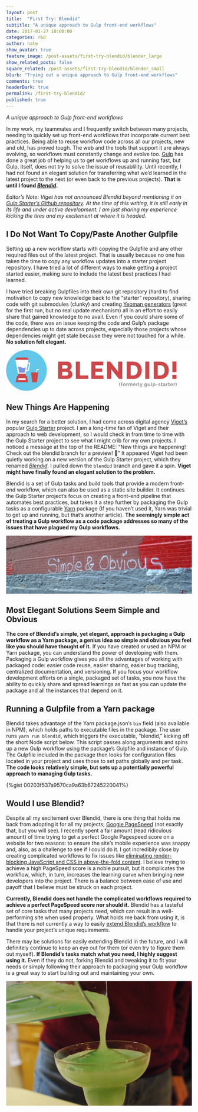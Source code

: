 ```yaml
---
layout: post
title:  "First Try: Blendid"
subtitle: "A unique approach to Gulp front-end workflows"
date: 2017-01-27 10:00:00
categories: r&d
author: nate
show_avatar: true
feature_image: /post-assets/first-try-blendid/blender_large
show_related_posts: false
square_related: /post-assets/first-try-blendid/blender_small
blurb: "Trying out a unique approach to Gulp front-end workflows"
comments: true
headerDark: true
permalink: /first-try-blendid/
published: true
---
```


_A unique approach to Gulp front-end workflows_

In my work, my teammates and I frequently switch between many projects, needing to quickly  set up front-end workflows that incorporate current best practices. Being able to reuse workflow code across all our projects, new and old, has proved tough. The web and the tools that support it are always evolving, so workflows must constantly change and evolve too. [Gulp](http://gulpjs.com/) has done a great job of helping us to get workflows up and running fast, but Gulp, itself, does not try to solve the issue of reusablility. Until recently, I had not found an elegant solution for transferring what we&rsquo;d learned in the latest project to the next (or even back to the previous projects). **That is until I found [_Blendid_](https://github.com/vigetlabs/gulp-starter/tree/blendid).**

_Editor&rsquo;s Note: Viget has not announced Blendid beyond mentioning it on [Gulp Starter&rsquo;s Github repository](https://github.com/vigetlabs/gulp-starter). At the time of this writing, it is still early in its life and under active development. I am just sharing my experience kicking the tires and my excitement at where it is headed._

## I Do Not Want To Copy/Paste Another Gulpfile
Setting up a new workflow starts with copying the Gulpfile and any other required files out of the latest project. That is usually because no one has taken the time to copy any workflow updates into a starter project repository. I have tried a lot of different ways to make getting a project started easier, making sure to include the latest best practices I had learned.

I have tried breaking Gulpfiles into their own git repository (hard to find motivation to copy new knowledge back to the &ldquo;starter&rdquo; repository), sharing code with git submodules (clunky) and creating [Yeoman generators](http://yeoman.io/) (great for the first run, but no real update mechanism) all in an effort to easily share that gained knowledge to no avail. Even if you could share some of the code, there was an issue keeping the code and Gulp&rsquo;s package dependencies up to date across projects, especially those projects whose dependencies might get stale because they were not touched for a while. **No solution felt elegant.**

<img title="Blendid logo" src="/img/post-assets/first-try-blendid/blendid-logo.png" alt="Blendid logo">

## New Things Are Happening

In my search for a better solution, I had come across digital agency [Viget&rsquo;s](https://viget.com) popular [Gulp Starter](https://github.com/vigetlabs/gulp-starter) project. I am a long-time fan of Viget and their approach to web development, so I would check in from time to time with the Gulp Starter project to see what I might crib for my own projects. I noticed a message at the top of the README: &ldquo;New things are happening! Check out the blendid branch for a preview! 🎁&rdquo; It appeared Viget had been quietly working on a new version of the Gulp Starter project, which they renamed [_Blendid_](https://github.com/vigetlabs/gulp-starter/tree/blendid). I pulled down the `blendid` branch and gave it a spin. **Viget might have finally found an elegant solution to the problem.**

Blendid is a set of Gulp tasks and build tools that provide a modern front-end workflow, which can also be used as a static site builder. It continues the Gulp Starter project&rsquo;s focus on creating a front-end pipeline that automates best practices, but takes it a step further by packaging the Gulp tasks as a configurable [Yarn](https://yarnpkg.com) package (If you haven&rsquo;t used it, Yarn was trivial to get up and running, but that&rsquo;s another article). **The seemingly simple act of treating a Gulp workflow as a code package addresses so many of the issues that have plagued my Gulp workflows.**

<img class="post-img-full" title="Words simple and obvious spraypainted on wall" src="/img/post-assets/first-try-blendid/simple-obvious.jpg" alt="Words simple and obvious spraypainted on wall">

## Most Elegant Solutions Seem Simple and Obvious

**The core of Blendid&rsquo;s simple, yet elegant, approach is packaging a Gulp workflow as a Yarn package, a genius idea so simple and obvious you feel like you should have thought of it.** If you have created or used an NPM or Yarn package, you can understand the power of developing with them. Packaging a Gulp workflow gives you all the advantages of working with packaged code: easier code reuse, easier sharing, easier bug tracking, centralized documentation, and versioning. If you focus your workflow development efforts on a single, packaged set of tasks, you now have the ability to quickly share and spread learnings as fast as you can update the package and all the instances that depend on it.

## Running a Gulpfile from a Yarn package

Blendid takes advantage of the Yarn package.json&rsquo;s `bin` field (also available in NPM), which holds paths to executable files in the package. The user runs `yarn run blendid`, which triggers the executable, “blendid,” kicking off the short Node script below. This script passes along arguments and spins up a new Gulp workflow using the package&rsquo;s Gulpfile and instance of Gulp. The Gulpfile included in the package then looks for configuration files located in your project and uses those to set paths globally and per task. **The code looks relatively simple, but sets up a potentially powerful approach to managing Gulp tasks.**

{%gist 00203f537a9570ca9a63b67245220041%}

## Would I use Blendid?

Despite all my excitement over Blendid, there is one thing that holds me back from adopting it for all my projects; [Google PageSpeed](https://developers.google.com/speed/pagespeed/) (not exactly that, but you will see). I recently spent a fair amount (read ridiculous amount) of time trying to get a perfect Google Pagespeed score on a website for two reasons: to ensure the site&rsquo;s mobile experience was snappy and, also, as a challenge to see if I could do it. I got incredibily close by creating complicated workflows to fix issues like [eliminating render-blocking JavaScript and CSS in above-the-fold content](https://developers.google.com/speed/docs/insights/BlockingJS). I believe trying to achieve a high PageSpeed score is a noble pursuit, but it complicates the workflow, which, in turn, increases the learning curve when bringing new developers into the project. There is a balance between ease of use and payoff that I believe must be struck on each project.

**Currently, Blendid does not handle the complicated workflows required to achieve a perfect PageSpeed score nor should it.** Blendid has a tasteful set of core tasks that many projects need, which can result in a well-performing site when used properly. What holds me back from using it, is that there is not currently a way to easily [extend Blendid&rsquo;s workflow](https://github.com/vigetlabs/gulp-starter/tree/blendid#can-i-customize-and-add-gulp-tasks) to handle your project&rsquo;s unique requirements.

There may be solutions for easily extending Blendid in the future, and I will definitely continue to keep an eye out for them (or even try to figure them out myself). **If Blendid&rsquo;s tasks match what you need, I highly suggest using it.** Even if they do not, forking Blendid and tweaking it to fit your needs or simply following their approach to packaging your Gulp workflow is a great way to start building out and maintaining your own.

<img class="post-img-full" title="Blender pouring magaritas" src="/img/post-assets/first-try-blendid/margarita-time.jpg" alt="Blender pouring magaritas">
